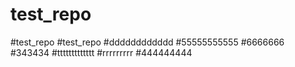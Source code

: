 # test_repo
#test_repo
#test_repo
#dddddddddddd
#55555555555
#6666666
#343434
#ttttttttttttt
#rrrrrrrrr
#444444444
